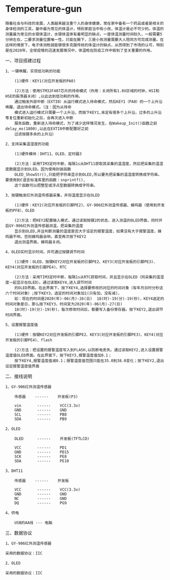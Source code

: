 # Temperature-gun
	随着社会与科技的发展，人类越来越注重个人的身体健康，常在家中备有一个药品或者是相关的身体检测的工具，基中最为常见的体温计，特别家庭当中有小孩，体温计是必不可少的。体温的测量最为常见的水银体温计，水银体温体有着明显的缺点，一是体温测量时间较久，一般需要5分钟左右，二要求测量位置唯一性，只能在腋下，三是小孩测量需要大人陪同方可完成测量。在这样的情景下，电子体测枪就能够很多克服传统的体温计的缺点，从而得到了市场的认可，特别是在2020年，全球疫情的迅速发展情况中，体温枪在防疫工作中取到了至关重要的作用。

一、项目搭建过程

	1、一键唤醒，实现低功耗的功能
	
		(1)硬件：KEY1(对应开发板的PA0)
		
		(2)方法：使用STM32F407芯片的待命模式（作用：关闭所有1.8V区域的时钟，HSI和HSE的振荡器关闭）,以此达到低功耗的作用。
		通过触发外部中断（EXTI0）从运行模式进入待命模式，然后KEY1（PA0）的一个上升沿唤醒，退出待命模式。（注：因为从待命
		模式进入运行模式只需要一个上升沿，而按下KEY1,肯定有很多个上升沿，过多的上升沿等复位重新初始化之后，会再次进入中断
		服务函数，重新进入待命模式，为了减少这样情况发生，在Wakeup_Init()函数之前delay_ms(1800),以此在EXTI0中断配置好之前
		过滤按键多余的上升沿）
	
	2、支持采集温湿度的功能
	
		(1)硬件模块：DHT11、OLED、定时器3
		
		(2)方法：采用TIM3定时中断，每隔1s从DHT11获取其采集的温湿度，然后把采集的温湿度数据显示到OLED。因为使用封装函数
		OLED_ShowStr(),只能把字符串显示到OLED,所以要先把采集的温湿度转换成字符串。要使用到C语言标准库里的函数：snprintf(),
		这个函数可以把整型或浮点型数据转换成字符串。        

	3、按键触发红外测温传感器采集，并将温度显示在OLED
	
		(1)硬件：KEY2(对应开发板的引脚PE2)、GY-906红外测温传感器、蜂鸣器（使用到开发板的PF8）、OLED
		
		(2)方法：把KEY2配置输入模式，通过读取按键2的状态，进入测温的OLED界面，同时开启GY-906红外测温传感器测温，把采集的温度
		显示到OLED,并且判断测量的温度是否大于设定的报警温度，如果没有大于报警温度，蜂鸣器不响，否则蜂鸣器会响，直至再次按下KEY2
		退出测温界面，蜂鸣器关闭。
	
	4、OLED实时显示时间，并可通过按键调节时间
	
		(1)硬件：OLED、按键KEY2对应开发板的引脚PE2、KEY3(对应开发板的引脚PE3)、KEY4(对应开发板的引脚PE4)、RTC
		
		(2)方法：采用TIM3定时中断，每隔1s从RTC获取时间，并且显示在OLED（同采集的温湿度一起显示在OLED）。通过读取KEY4,进入调节时间
		的OLED界面。在此界面下，按下KEY4,选择要修改的对应的时间对象（有年月日时分秒这六个时间对象）;按下KEY3，选定的时间对象加1(只有加，没有减)，
		如：现在的时间是2020(年)-06(月)-26(日)  18(时)-19(分)-19(秒)，KEY4选定的时间对象是日，那么按下KEY3，时间变为2020(年)-06(月)-27(日)  
		18(时)-19(分)-19(秒)，每次修改时间后，都要写入备份寄存器。按下KEY2,退出调节时间界面。
	
	5、设置报警温度值
	
		(1)硬件：按键KEY2对应开发板的引脚PE2、KEY3(对应开发板的引脚PE3)、KEY4(对应开发板的引脚PE4)、flash
		
		(2)方法：把设置的报警温度写入到FLASH,以防断电丢失。通过读取KEY2,进入设置报警温度值OLED界面。在此界面下，按下KEY3,报警温度值加0.1；
		按下KEY4,报警温度值减0.1；报警温度值范围只能在35.0到38.0变化；按下KEY2,退出设定报警温度值界面
		
	
	

二、接线说明

	1、GY-906红外测温传感器
	
		传感器    ------    开发板(P3)
		
		vin       ------    VCC(3.3v)
		GND       ------    GND
		SCL       ------    PB8
		SDA       ------    PB9
		
	2、OLED
	
		OLED      ------    开发板(TFTLCD)
		
		VCC       ------    PD1
		GND       ------    PD15
		SCK       ------    PE8
		SDA       ------    PE10
		
	3、DHT11
		
		传感器    ------    开发板
		
		VCC       ------    VCC(3.3v)
		GND       ------    GND
		NC        ------    GND
		DQ        ------    PG9
	
	4、供电
		
		USB的AA线 --- 电脑


三、数据协议
	
	1、GY-906红外测温传感器
	
	采用的数据协议：IIC
	
	2、OLED
	
	采用的数据协议：IIC
	



